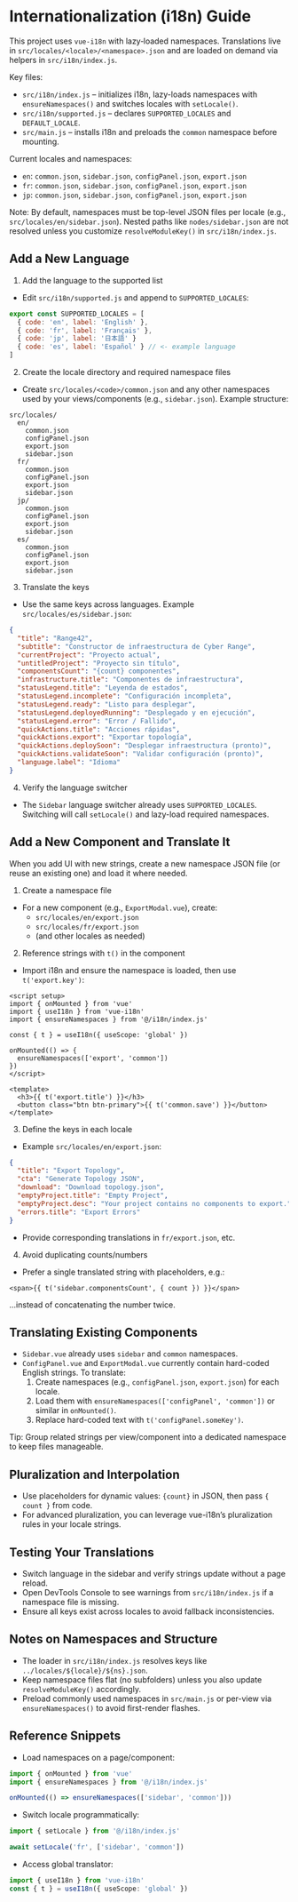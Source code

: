 # Internationalization (i18n) Guide

This project uses `vue-i18n` with lazy‑loaded namespaces. Translations live in `src/locales/<locale>/<namespace>.json` and are loaded on demand via helpers in `src/i18n/index.js`.

Key files:
- `src/i18n/index.js` – initializes i18n, lazy-loads namespaces with `ensureNamespaces()` and switches locales with `setLocale()`.
- `src/i18n/supported.js` – declares `SUPPORTED_LOCALES` and `DEFAULT_LOCALE`.
- `src/main.js` – installs i18n and preloads the `common` namespace before mounting.

Current locales and namespaces:
- `en`: `common.json`, `sidebar.json`, `configPanel.json`, `export.json`
- `fr`: `common.json`, `sidebar.json`, `configPanel.json`, `export.json`
- `jp`: `common.json`, `sidebar.json`, `configPanel.json`, `export.json`

Note: By default, namespaces must be top-level JSON files per locale (e.g., `src/locales/en/sidebar.json`). Nested paths like `nodes/sidebar.json` are not resolved unless you customize `resolveModuleKey()` in `src/i18n/index.js`.


## Add a New Language

1) Add the language to the supported list
- Edit `src/i18n/supported.js` and append to `SUPPORTED_LOCALES`:
```js
export const SUPPORTED_LOCALES = [
  { code: 'en', label: 'English' },
  { code: 'fr', label: 'Français' },
  { code: 'jp', label: '日本語' }
  { code: 'es', label: 'Español' } // <- example language
]
```

2) Create the locale directory and required namespace files
- Create `src/locales/<code>/common.json` and any other namespaces used by your views/components (e.g., `sidebar.json`). Example structure:
```
src/locales/
  en/
    common.json
    configPanel.json
    export.json
    sidebar.json
  fr/
    common.json
    configPanel.json
    export.json
    sidebar.json
  jp/
    common.json
    configPanel.json
    export.json
    sidebar.json
  es/
    common.json
    configPanel.json
    export.json
    sidebar.json
```

3) Translate the keys
- Use the same keys across languages. Example `src/locales/es/sidebar.json`:
```json
{
  "title": "Range42",
  "subtitle": "Constructor de infraestructura de Cyber Range",
  "currentProject": "Proyecto actual",
  "untitledProject": "Proyecto sin título",
  "componentsCount": "{count} componentes",
  "infrastructure.title": "Componentes de infraestructura",
  "statusLegend.title": "Leyenda de estados",
  "statusLegend.incomplete": "Configuración incompleta",
  "statusLegend.ready": "Listo para desplegar",
  "statusLegend.deployedRunning": "Desplegado y en ejecución",
  "statusLegend.error": "Error / Fallido",
  "quickActions.title": "Acciones rápidas",
  "quickActions.export": "Exportar topología",
  "quickActions.deploySoon": "Desplegar infraestructura (pronto)",
  "quickActions.validateSoon": "Validar configuración (pronto)",
  "language.label": "Idioma"
}
```

4) Verify the language switcher
- The `Sidebar` language switcher already uses `SUPPORTED_LOCALES`. Switching will call `setLocale()` and lazy-load required namespaces.


## Add a New Component and Translate It

When you add UI with new strings, create a new namespace JSON file (or reuse an existing one) and load it where needed.

1) Create a namespace file
- For a new component (e.g., `ExportModal.vue`), create:
  - `src/locales/en/export.json`
  - `src/locales/fr/export.json`
  - (and other locales as needed)

2) Reference strings with `t()` in the component
- Import i18n and ensure the namespace is loaded, then use `t('export.key')`:
```vue
<script setup>
import { onMounted } from 'vue'
import { useI18n } from 'vue-i18n'
import { ensureNamespaces } from '@/i18n/index.js'

const { t } = useI18n({ useScope: 'global' })

onMounted(() => {
  ensureNamespaces(['export', 'common'])
})
</script>

<template>
  <h3>{{ t('export.title') }}</h3>
  <button class="btn btn-primary">{{ t('common.save') }}</button>
</template>
```

3) Define the keys in each locale
- Example `src/locales/en/export.json`:
```json
{
  "title": "Export Topology",
  "cta": "Generate Topology JSON",
  "download": "Download topology.json",
  "emptyProject.title": "Empty Project",
  "emptyProject.desc": "Your project contains no components to export.",
  "errors.title": "Export Errors"
}
```
- Provide corresponding translations in `fr/export.json`, etc.

4) Avoid duplicating counts/numbers
- Prefer a single translated string with placeholders, e.g.:
```vue
<span>{{ t('sidebar.componentsCount', { count }) }}</span>
```
…instead of concatenating the number twice.


## Translating Existing Components

- `Sidebar.vue` already uses `sidebar` and `common` namespaces.
- `ConfigPanel.vue` and `ExportModal.vue` currently contain hard-coded English strings. To translate:
  1. Create namespaces (e.g., `configPanel.json`, `export.json`) for each locale.
  2. Load them with `ensureNamespaces(['configPanel', 'common'])` or similar in `onMounted()`.
  3. Replace hard-coded text with `t('configPanel.someKey')`.

Tip: Group related strings per view/component into a dedicated namespace to keep files manageable.


## Pluralization and Interpolation

- Use placeholders for dynamic values: `{count}` in JSON, then pass `{ count }` from code.
- For advanced pluralization, you can leverage vue-i18n’s pluralization rules in your locale strings.


## Testing Your Translations

- Switch language in the sidebar and verify strings update without a page reload.
- Open DevTools Console to see warnings from `src/i18n/index.js` if a namespace file is missing.
- Ensure all keys exist across locales to avoid fallback inconsistencies.


## Notes on Namespaces and Structure

- The loader in `src/i18n/index.js` resolves keys like `../locales/${locale}/${ns}.json`.
- Keep namespace files flat (no subfolders) unless you also update `resolveModuleKey()` accordingly.
- Preload commonly used namespaces in `src/main.js` or per-view via `ensureNamespaces()` to avoid first-render flashes.

## Reference Snippets

- Load namespaces on a page/component:
```ts
import { onMounted } from 'vue'
import { ensureNamespaces } from '@/i18n/index.js'

onMounted(() => ensureNamespaces(['sidebar', 'common']))
```

- Switch locale programmatically:
```ts
import { setLocale } from '@/i18n/index.js'

await setLocale('fr', ['sidebar', 'common'])
```

- Access global translator:
```ts
import { useI18n } from 'vue-i18n'
const { t } = useI18n({ useScope: 'global' })
```